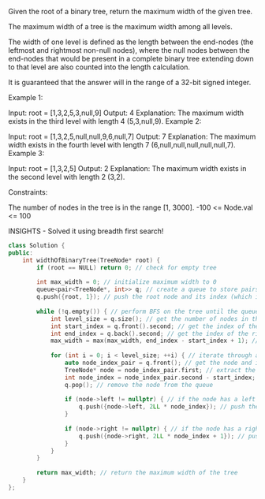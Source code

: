 Given the root of a binary tree, return the maximum width of the given tree.

The maximum width of a tree is the maximum width among all levels.

The width of one level is defined as the length between the end-nodes (the leftmost and rightmost non-null nodes), where the null nodes between the end-nodes that would be present in a complete binary tree extending down to that level are also counted into the length calculation.

It is guaranteed that the answer will in the range of a 32-bit signed integer.

 

Example 1:


Input: root = [1,3,2,5,3,null,9]
Output: 4
Explanation: The maximum width exists in the third level with length 4 (5,3,null,9).
Example 2:


Input: root = [1,3,2,5,null,null,9,6,null,7]
Output: 7
Explanation: The maximum width exists in the fourth level with length 7 (6,null,null,null,null,null,7).
Example 3:


Input: root = [1,3,2,5]
Output: 2
Explanation: The maximum width exists in the second level with length 2 (3,2).
 

Constraints:

The number of nodes in the tree is in the range [1, 3000].
-100 <= Node.val <= 100


INSIGHTS - Solved it using breadth first search!

```cpp
class Solution {
public:
    int widthOfBinaryTree(TreeNode* root) {
        if (root == NULL) return 0; // check for empty tree
        
        int max_width = 0; // initialize maximum width to 0
        queue<pair<TreeNode*, int>> q; // create a queue to store pairs of nodes and their indices
        q.push({root, 1}); // push the root node and its index (which is 1)
        
        while (!q.empty()) { // perform BFS on the tree until the queue is empty
            int level_size = q.size(); // get the number of nodes in the current level
            int start_index = q.front().second; // get the index of the leftmost node in the current level
            int end_index = q.back().second; // get the index of the rightmost node in the current level
            max_width = max(max_width, end_index - start_index + 1); // update the maximum width
            
            for (int i = 0; i < level_size; ++i) { // iterate through all nodes in the current level
                auto node_index_pair = q.front(); // get the node and its index from the front of the queue
                TreeNode* node = node_index_pair.first; // extract the node from the pair
                int node_index = node_index_pair.second - start_index; // calculate the index of the node relative to the leftmost node in the level
                q.pop(); // remove the node from the queue
                
                if (node->left != nullptr) { // if the node has a left child
                    q.push({node->left, 2LL * node_index}); // push the left child and its index (which is twice the index of the parent)
                }
                
                if (node->right != nullptr) { // if the node has a right child
                    q.push({node->right, 2LL * node_index + 1}); // push the right child and its index (which is twice the index of the parent plus one)
                }
            }
        }
        
        return max_width; // return the maximum width of the tree
    }
};
```
